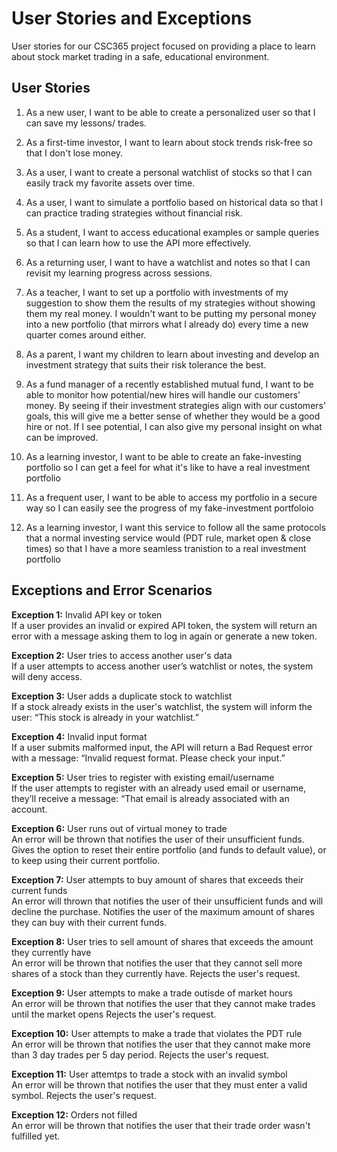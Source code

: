 # User Stories and Exceptions

User stories for our CSC365 project focused on providing a place to learn about stock market trading in a safe, educational environment.

## User Stories
1. As a new user, I want to be able to create a personalized user so that I can save my lessons/ trades.
   
2. As a first-time investor, I want to learn about stock trends risk-free so that I don't lose money. 

3. As a user, I want to create a personal watchlist of stocks so that I can easily track my favorite assets over time.

4. As a user, I want to simulate a portfolio based on historical data so that I can practice trading strategies without financial risk.

5. As a student, I want to access educational examples or sample queries so that I can learn how to use the API more effectively.

6. As a returning user, I want to have a watchlist and notes so that I can revisit my learning progress across sessions.

7. As a teacher, I want to set up a portfolio with investments of my suggestion to show them the results of my strategies without showing them my real money. I wouldn't want to be putting my personal money into a new portfolio (that mirrors what I already do) every time a new quarter comes around either.

8. As a parent, I want my children to learn about investing and develop an investment strategy that suits their risk tolerance the best.

9. As a fund manager of a recently established mutual fund, I want to be able to monitor how potential/new hires will handle our customers' money. By seeing if their investment strategies align with our customers' goals, this will give me a better sense of whether they would be a good hire or not. If I see potential, I can also give my personal insight on what can be improved.

10. As a learning investor, I want to be able to create an fake-investing portfolio so I can get a feel for what it's like to have a real investment portfolio

11. As a frequent user, I want to be able to access my portfolio in a secure way so I can easily see the progress of my fake-investment portfoloio

12. As a learning investor, I want this service to follow all the same protocols that a normal investing service would (PDT rule, market open & close times) so that I have a more seamless tranistion to a real investment portfolio


## Exceptions and Error Scenarios

<strong>Exception 1:</strong> Invalid API key or token<br>
If a user provides an invalid or expired API token, the system will return an error with a message asking them to log in again or generate a new token.

<strong>Exception 2:</strong> User tries to access another user's data<br>
If a user attempts to access another user’s watchlist or notes, the system will deny access.

<strong>Exception 3:</strong> User adds a duplicate stock to watchlist<br>
If a stock already exists in the user's watchlist, the system will inform the user: “This stock is already in your watchlist.”

<strong>Exception 4:</strong> Invalid input format<br>
If a user submits malformed input, the API will return a Bad Request error with a message: “Invalid request format. Please check your input.”

<strong>Exception 5:</strong> User tries to register with existing email/username<br>
If the user attempts to register with an already used email or username, they’ll receive a message: “That email is already associated with an account.

<strong>Exception 6:</strong> User runs out of virtual money to trade<br>
An error will be thrown that notifies the user of their unsufficient funds. Gives the option to reset their entire portfolio (and funds to default value), or to keep using their current portfolio.

<strong>Exception 7:</strong> User attempts to buy amount of shares that exceeds their current funds<br>
An error will thrown that notifies the user of their unsufficient funds and will decline the purchase. Notifies the user of the maximum amount of shares they can buy with their current funds.

<strong>Exception 8:</strong> User tries to sell amount of shares that exceeds the amount they currently have<br>
An error will be thrown that notifies the user that they cannot sell more shares of a stock than they currently have. Rejects the user's request.

<strong>Exception 9:</strong> User attempts to make a trade outisde of market hours<br>
An error will be thrown that notifies the user that they cannot make trades until the market opens Rejects the user's request.

<strong>Exception 10:</strong> User attempts to make a trade that violates the PDT rule<br>
An error will be thrown that notifies the user that they cannot make more than 3 day trades per 5 day period. Rejects the user's request.

<strong>Exception 11:</strong> User attemtps to trade a stock with an invalid symbol<br>
An error will be thrown that notifies the user that they must enter a valid symbol. Rejects the user's request.

<strong>Exception 12:</strong> Orders not filled<br>
An error will be thrown that notifies the user that their trade order wasn't fulfilled yet.



